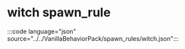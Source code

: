 # witch spawn_rule

:::code language="json" source="../../VanillaBehaviorPack/spawn_rules/witch.json":::